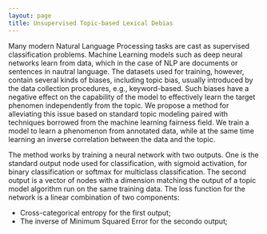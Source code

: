 ```yaml
---
layout: page
title: Unsupervised Topic-based Lexical Debias
---
```


Many modern Natural Language Processing tasks are cast as supervised classification problems.
Machine Learning models such as deep neural networks learn from data, which in the case of NLP are documents or sentences in nautral language.
The datasets used for training, however, contain several kinds of biases, including topic bias, usually introduced by the data collection procedures, e.g., keyword-based.
Such biases have a negative effect on the capability of the model to effectively learn the target phenomen independently from the topic.
We propose a method for alleviating this issue based on standard topic modeling paired with techniques borrowed from the machine learning fairness field. We train a model to learn a phenomenon from annotated data, while at the same time learning an inverse correlation between the data and the topic.

The method works by training a neural network with two outputs. One is the standard output node used for classification, with sigmoid activation, for binary classification or softmax for multiclass classification.
The second output is a vector of nodes with a dimension matching the output of a topic model algorithm run on the same training data.
The loss function for the network is a linear combination of two components:

* Cross-categorical entropy for the first output;
* The inverse of Minimum Squared Error for the secondo output;


